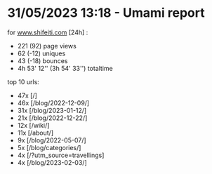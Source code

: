# 31/05/2023 13:18 - Umami report
for www.shifeiti.com [24h] :

 - 221 (92) page views
 - 62 (-12) uniques
 - 43 (-18) bounces
 - 4h 53' 12'' (3h 54' 33'') totaltime


top 10 urls:
 - 47x [/]
 - 46x [/blog/2022-12-09/]
 - 31x [/blog/2023-01-12/]
 - 21x [/blog/2022-12-22/]
 - 12x [/wiki/]
 - 11x [/about/]
 - 9x [/blog/2022-05-07/]
 - 5x [/blog/categories/]
 - 4x [/?utm_source=travellings]
 - 4x [/blog/2023-02-03/]


